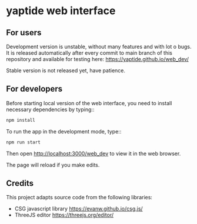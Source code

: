 # yaptide web interface

## For users

Development version is unstable, without many features and with lot o bugs.
It is released automatically after every commit to main branch of this repository and available for testing here:
https://yaptide.github.io/web_dev/

Stable version is not released yet, have patience.

## For developers

Before starting local version of the web interface, you need to install necessary dependencies by typing::

```bash
npm install
```

To run the app in the development mode, type::

```bash
npm run start
```

Then open [http://localhost:3000/web_dev](http://localhost:3000/web_dev) to view it in the web browser.

The page will reload if you make edits.

## Credits

This project adapts source code from the following libraries:

- CSG javascript library https://evanw.github.io/csg.js/
- ThreeJS editor https://threejs.org/editor/
